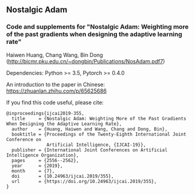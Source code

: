 ## Nostalgic Adam
### Code and supplements for "Nostalgic Adam: Weighting more of the past gradients when designing the adaptive learning rate"
Haiwen Huang, Chang Wang, Bin Dong (http://bicmr.pku.edu.cn/~dongbin/Publications/NosAdam.pdf7) 

Dependencies: Python >= 3.5, Pytorch >= 0.4.0

An introduction to the paper in Chinese: https://zhuanlan.zhihu.com/p/65625686

If you find this code useful, please cite:
```
@inproceedings{ijcai2019-355,
  title     = {Nostalgic Adam: Weighting More of the Past Gradients When Designing the Adaptive Learning Rate},
  author    = {Huang, Haiwen and Wang, Chang and Dong, Bin},
  booktitle = {Proceedings of the Twenty-Eighth International Joint Conference on
               Artificial Intelligence, {IJCAI-19}},
  publisher = {International Joint Conferences on Artificial Intelligence Organization},             
  pages     = {2556--2562},
  year      = {2019},
  month     = {7},
  doi       = {10.24963/ijcai.2019/355},
  url       = {https://doi.org/10.24963/ijcai.2019/355},
}
```

